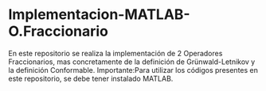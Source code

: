 # Implementacion-MATLAB-O.Fraccionario
En este repositorio se realiza la implementación de 2 Operadores Fraccionarios, mas concretamente de la definición de Grünwald-Letnikov y la definición Conformable.
Importante:Para utilizar los códigos presentes en este repositorio, se debe tener instalado MATLAB.
